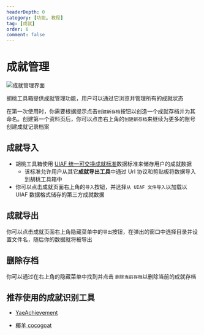 ```yaml
---
headerDepth: 0
category: [功能, 教程]
tag: [成就]
order: 6
comment: false
---
```


# 成就管理

![成就管理界面](https://img.alicdn.com/imgextra/i1/1797064093/O1CN01fApvim1g6e0xyGQvS_!!1797064093.png_.webp)

胡桃工具箱提供成就管理功能，用户可以通过它浏览并管理所有的成就状态

在第一次使用时，你需要根据提示点击`创建新存档`按钮以创造一个成就存档并为其命名。创建第一个资料页后，你可以点击右上角的`创建新存档`来继续为更多的账号创建成就记录档案

## 成就导入 <Badge text="UIAF" type="info" />

- 胡桃工具箱使用 [UIAF 统一可交换成就标准](https://uigf.org/zh/standards/UIAF.html)数据标准来储存用户的成就数据
  - 该标准允许用户从其它**成就导出工具**中通过 Url 协议和剪贴板将数据导入到胡桃工具箱中
- 你可以点击成就页面右上角的`导入`按钮，并选择`从 UIAF 文件导入`以加载以 UIAF 数据格式储存的第三方成就数据

## 成就导出 <Badge text="UIAF" type="info" />

你可以点击成就页面右上角隐藏菜单中的`导出`按钮，在弹出的窗口中选择目录并设置文件名，随后你的数据就将被导出

## 删除存档

你可以通过在右上角的隐藏菜单中找到并点击 `删除当前存档`以删除当前的成就存档

## 推荐使用的成就识别工具

- [YaeAchievement](https://github.com/HolographicHat/YaeAchievement) <Badge text="成就识别" type="tip" />

- [椰羊 cocogoat](https://cocogoat.work/) <Badge text="成就攻略" type="tip" />
